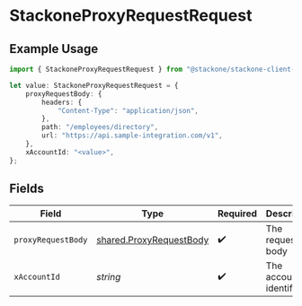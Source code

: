# StackoneProxyRequestRequest

## Example Usage

```typescript
import { StackoneProxyRequestRequest } from "@stackone/stackone-client-ts/sdk/models/operations";

let value: StackoneProxyRequestRequest = {
    proxyRequestBody: {
        headers: {
            "Content-Type": "application/json",
        },
        path: "/employees/directory",
        url: "https://api.sample-integration.com/v1",
    },
    xAccountId: "<value>",
};
```

## Fields

| Field                                                                     | Type                                                                      | Required                                                                  | Description                                                               |
| ------------------------------------------------------------------------- | ------------------------------------------------------------------------- | ------------------------------------------------------------------------- | ------------------------------------------------------------------------- |
| `proxyRequestBody`                                                        | [shared.ProxyRequestBody](../../../sdk/models/shared/proxyrequestbody.md) | :heavy_check_mark:                                                        | The request body                                                          |
| `xAccountId`                                                              | *string*                                                                  | :heavy_check_mark:                                                        | The account identifier                                                    |